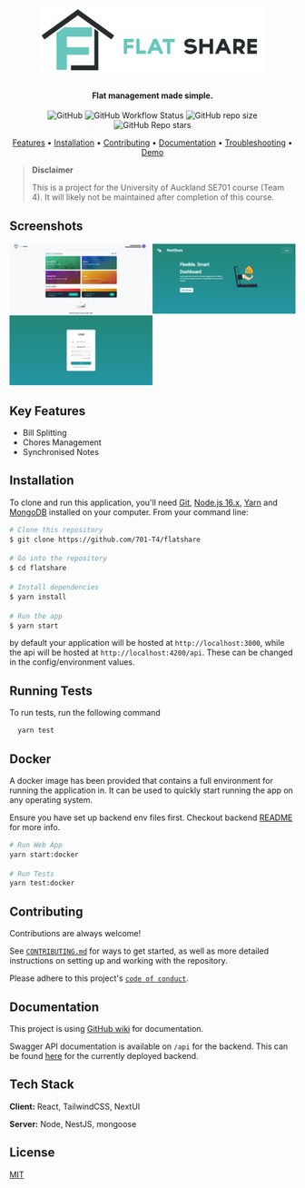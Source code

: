 <h1 align="center">
  <br>
  <img src="./resources/logo-text.svg?raw=true&sanitize=true" alt="FlatShare" width="400">
</h1>

<h4 align="center">Flat management made simple.</h4>

<p align="center">
  <img alt="GitHub" src="https://img.shields.io/github/license/701-T4/flatshare?style=flat-square">
  <img alt="GitHub Workflow Status" src="https://img.shields.io/github/workflow/status/701-T4/flatshare/PR%20Check?label=tests&logo=github&style=flat-square">
  <img alt="GitHub repo size" src="https://img.shields.io/github/repo-size/701-T4/flatshare?style=flat-square">
  <img alt="GitHub Repo stars" src="https://img.shields.io/github/stars/701-T4/flatshare?logo=github&style=flat-square">
</p>

<p align="center">
  <a href="#key-features">Features</a> •
  <a href="#installation">Installation</a> •
  <a href="#contributing">Contributing</a> •
  <a href="https://github.com/701-T4/flatshare/wiki">Documentation</a> •
  <a href="https://github.com/701-T4/flatshare/wiki/Trouble-Shooting">Troubleshooting</a> •
  <a href="https://flat-split.web.app/">Demo</a>
</p>

> **Disclaimer**
>
> This is a project for the University of Auckland SE701 course (Team 4). It will likely not be maintained after completion of this course.

## Screenshots

<!--https://felixhayashi.github.io/ReadmeGalleryCreatorForGitHub/-->

<img src="./resources/sc-1.png?raw=true" width="50%" alt="dashboard screenshot"></img><img src="./resources/sc-2.png?raw=true" width="50%" alt="home screenshot"></img>
<img src="./resources/sc-3.png?raw=true" width="50%" alt="login screenshot"></img>

## Key Features

- Bill Splitting
- Chores Management
- Synchronised Notes

## Installation

To clone and run this application, you'll need [Git](https://git-scm.com), [Node.js 16.x](https://nodejs.org/en/download/), [Yarn](https://yarnpkg.com/getting-started/install) and [MongoDB](https://www.mongodb.com/try/download/community) installed on your computer. From your command line:

```bash
# Clone this repository
$ git clone https://github.com/701-T4/flatshare

# Go into the repository
$ cd flatshare

# Install dependencies
$ yarn install

# Run the app
$ yarn start
```

by default your application will be hosted at `http://localhost:3000`, while the api will be hosted at
`http://localhost:4200/api`. These can be changed in the config/environment values.

## Running Tests

To run tests, run the following command

```bash
  yarn test
```

## Docker

A docker image has been provided that contains a full environment for running the application in. It can be used to quickly start running the app on any operating system.

Ensure you have set up backend env files first. Checkout backend [README](/packages/backend/README.md) for more info.

```bash
# Run Web App
yarn start:docker

# Run Tests
yarn test:docker
```

## Contributing

Contributions are always welcome!

See [`CONTRIBUTING.md`](/CONTRIBUTING.md) for ways to get started, as well as more detailed instructions on setting up and working with the repository.

Please adhere to this project's [`code of conduct`](/CODE_OF_CONDUCT.md).

## Documentation

This project is using [GitHub wiki](https://github.com/701-T4/flatshare/wiki) for documentation.

Swagger API documentation is available on `/api` for the backend. This can be found [here](https://flat-share-api.herokuapp.com/api) for the currently deployed backend.

## Tech Stack

**Client:** React, TailwindCSS, NextUI

**Server:** Node, NestJS, mongoose

## License

[MIT](https://choosealicense.com/licenses/mit/)
